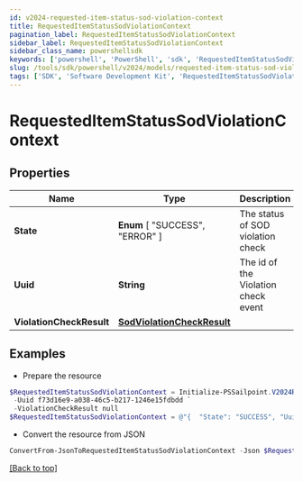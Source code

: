```yaml
---
id: v2024-requested-item-status-sod-violation-context
title: RequestedItemStatusSodViolationContext
pagination_label: RequestedItemStatusSodViolationContext
sidebar_label: RequestedItemStatusSodViolationContext
sidebar_class_name: powershellsdk
keywords: ['powershell', 'PowerShell', 'sdk', 'RequestedItemStatusSodViolationContext', 'V2024RequestedItemStatusSodViolationContext'] 
slug: /tools/sdk/powershell/v2024/models/requested-item-status-sod-violation-context
tags: ['SDK', 'Software Development Kit', 'RequestedItemStatusSodViolationContext', 'V2024RequestedItemStatusSodViolationContext']
---
```



# RequestedItemStatusSodViolationContext

## Properties

Name | Type | Description | Notes
------------ | ------------- | ------------- | -------------
**State** |  **Enum** [  "SUCCESS",    "ERROR" ] | The status of SOD violation check | [optional] 
**Uuid** | **String** | The id of the Violation check event | [optional] 
**ViolationCheckResult** | [**SodViolationCheckResult**](sod-violation-check-result) |  | [optional] 

## Examples

- Prepare the resource
```powershell
$RequestedItemStatusSodViolationContext = Initialize-PSSailpoint.V2024RequestedItemStatusSodViolationContext  -State SUCCESS `
 -Uuid f73d16e9-a038-46c5-b217-1246e15fdbdd `
 -ViolationCheckResult null
$RequestedItemStatusSodViolationContext = @"{  "State": "SUCCESS", "Uuid": "f73d16e9-a038-46c5-b217-1246e15fdbdd", "ViolationCheckResult": "null "}"@
```

- Convert the resource from JSON
```powershell
ConvertFrom-JsonToRequestedItemStatusSodViolationContext -Json $RequestedItemStatusSodViolationContext
```


[[Back to top]](#) 

